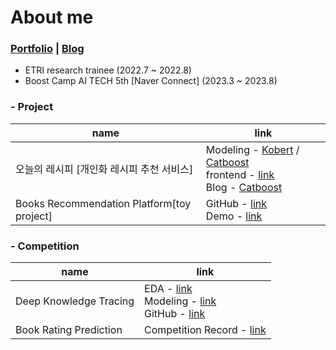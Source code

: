 # About me


### [Portfolio](https://brothergyu.github.io/portfolio/) | [Blog](https://brothergyu.github.io/)



- ETRI research trainee (2022.7 ~ 2022.8)
- Boost Camp AI TECH 5th [Naver Connect] (2023.3 ~ 2023.8)




### - Project
| name | link |
| -- | -- |
| 오늘의 레시피 [개인화 레시피 추천 서비스] | Modeling - [Kobert](https://github.com/boostcampaitech5/level3_recsys_finalproject-recsys-10/tree/main/Model/kobert_rec) / [Catboost](https://github.com/boostcampaitech5/level3_recsys_finalproject-recsys-10/tree/main/Model/catboost_recipe_classifier)<br>frontend - [link](https://github.com/boostcampaitech5/level3_recsys_finalproject-recsys-10/tree/main/Frontend)<br> Blog - [Catboost](https://brothergyu.github.io/boostcamp_ai/final_project_catboost/) |
| Books Recommendation Platform[toy project] | GitHub - [link](https://github.com/BrotherGyu/Books_Recommendation_Platform)<br>Demo - [link](https://brothergyu-books-recommendation-platform-book-recapp-d0pqn9.streamlit.app/) |


### - Competition
| name | link |
| -- | -- |
| Deep Knowledge Tracing | EDA - [link](https://brothergyu.github.io/boostcamp_ai/DKT_EDA/)<br>Modeling - [link](https://brothergyu.github.io/boostcamp_ai/DKT_Modeling/)<br>GitHub - [link](https://github.com/boostcampaitech5/level2_dkt-recsys-10/tree/main/ML_models) |
| Book Rating Prediction | Competition Record - [link](https://brothergyu.github.io/boostcamp_ai/Domain_Foundation_Competition/) |


<!--
![BrotherGyu's GitHub stats](https://github-readme-stats.vercel.app/api?username=BrotherGyu&theme=onedark&count_private=true)
-->

<!--
**BrotherGyu/BrotherGyu** is a ✨ _special_ ✨ repository because its `README.md` (this file) appears on your GitHub profile.

Here are some ideas to get you started:

- 🔭 I’m currently working on ...
- 🌱 I’m currently learning ...
- 👯 I’m looking to collaborate on ...
- 🤔 I’m looking for help with ...
- 💬 Ask me about ...
- 📫 How to reach me: ...
- 😄 Pronouns: ...
- ⚡ Fun fact: ...
-->
